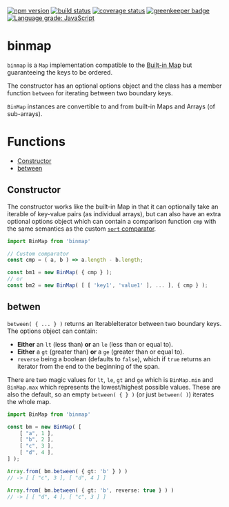 [![npm version][npm-image]][npm-url]
[![build status][travis-image]][travis-url]
[![coverage status][coverage-image]][coverage-url]
[![greenkeeper badge][greenkeeper-image]][greenkeeper-url]
[![Language grade: JavaScript][lgtm-image]][lgtm-url]


# binmap

`binmap` is a `Map` implementation compatible to the [Built-in Map](https://developer.mozilla.org/en-US/docs/Web/JavaScript/Reference/Global_Objects/Map) but guaranteeing the keys to be ordered.

The constructor has an optional options object and the class has a member function `between` for iterating between two boundary keys.

`BinMap` instances are convertible to and from built-in Maps and Arrays (of sub-arrays).


# Functions

  * [Constructor](#constructor)
  * [between](#between)


## Constructor

The constructor works like the built-in Map in that it can optionally take an iterable of key-value pairs (as individual arrays), but can also have an extra optional options object which can contain a comparison function `cmp` with the same semantics as the custom [`sort` comparator](https://developer.mozilla.org/en-US/docs/Web/JavaScript/Reference/Global_Objects/Array/sort).

```ts
import BinMap from 'binmap'

// Custom comparator
const cmp = ( a, b ) => a.length - b.length;

const bm1 = new BinMap( { cmp } );
// or
const bm2 = new BinMap( [ [ 'key1', 'value1' ], ... ], { cmp } );
```


## betwen

`between( { ... } )` returns an IterableIterator between two boundary keys. The options object can contain:
 - **Either** an `lt` (less than) **or** an `le` (less than or equal to).
 - **Either** a `gt` (greater than) **or** a `ge` (greater than or equal to).
 - `reverse` being a boolean (defaults to `false`), which if `true` returns an iterator from the end to the beginning of the span.

There are two magic values for `lt`, `le`, `gt` and `ge` which is `BinMap.min` and `BinMap.max` which represents the lowest/highest possible values. These are also the default, so an empty `between( { } )` (or just `between( )`) iterates the whole map.

```ts
import BinMap from 'binmap'

const bm = new BinMap( [
    [ "a", 1 ],
    [ "b", 2 ],
    [ "c", 3 ],
    [ "d", 4 ],
] );

Array.from( bm.between( { gt: 'b' } ) )
// -> [ [ "c", 3 ], [ "d", 4 ] ]

Array.from( bm.between( { gt: 'b', reverse: true } ) )
// -> [ [ "d", 4 ], [ "c", 3 ] ]
```


[npm-image]: https://img.shields.io/npm/v/binmap.svg
[npm-url]: https://npmjs.org/package/binmap
[travis-image]: https://img.shields.io/travis/grantila/binmap.svg
[travis-url]: https://travis-ci.org/grantila/binmap
[coverage-image]: https://coveralls.io/repos/github/grantila/binmap/badge.svg?branch=master
[coverage-url]: https://coveralls.io/github/grantila/binmap?branch=master
[greenkeeper-image]: https://badges.greenkeeper.io/grantila/binmap.svg
[greenkeeper-url]: https://greenkeeper.io/
[lgtm-image]: https://img.shields.io/lgtm/grade/javascript/g/grantila/binmap.svg?logo=lgtm&logoWidth=18
[lgtm-url]: https://lgtm.com/projects/g/grantila/binmap/context:javascript

